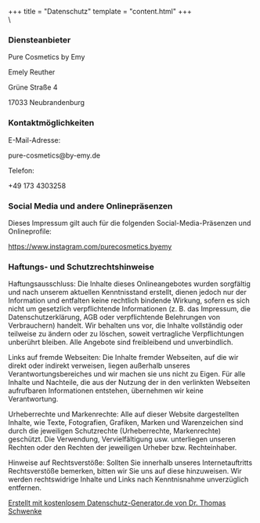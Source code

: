 +++
title = "Datenschutz"
template = "content.html"
+++
\
\
### Diensteanbieter
<p>Pure Cosmetics by Emy</p>
<p>Emely Reuther</p>
<p>Grüne Straße 4</p>
<p>17033 Neubrandenburg</p>

<h3 id="m56">Kontaktmöglichkeiten</h3>E-Mail-Adresse: <p>pure-cosmetics@by-emy.de</p>
Telefon: <p>+49 173 4303258</p>

<h3 id="m172">Social Media und andere Onlinepräsenzen</h3>
Dieses Impressum gilt auch für die folgenden Social-Media-Präsenzen und Onlineprofile: <p><a href="https://www.instagram.com/purecosmetics.byemy" target="_blank">https://www.instagram.com/purecosmetics.byemy</a></p>

<h3 id="m65">Haftungs- und Schutzrechtshinweise</h3>
<p>Haftungsausschluss: Die Inhalte dieses Onlineangebotes wurden sorgfältig und nach unserem aktuellen Kenntnisstand erstellt, dienen jedoch nur der Information und entfalten keine rechtlich bindende Wirkung, sofern es sich nicht um gesetzlich verpflichtende Informationen (z. B. das Impressum, die Datenschutzerklärung, AGB oder verpflichtende Belehrungen von Verbrauchern) handelt. Wir behalten uns vor, die Inhalte vollständig oder teilweise zu ändern oder zu löschen, soweit vertragliche Verpflichtungen unberührt bleiben. Alle Angebote sind freibleibend und unverbindlich.</p>
<p>Links auf fremde Webseiten: Die Inhalte fremder Webseiten, auf die wir direkt oder indirekt verweisen, liegen außerhalb unseres Verantwortungsbereiches und wir machen sie uns nicht zu Eigen. Für alle Inhalte und Nachteile, die aus der Nutzung der in den verlinkten Webseiten aufrufbaren Informationen entstehen, übernehmen wir keine Verantwortung.</p>
<p>Urheberrechte und Markenrechte: Alle auf dieser Website dargestellten Inhalte, wie Texte, Fotografien, Grafiken, Marken und Warenzeichen sind durch die jeweiligen Schutzrechte (Urheberrechte, Markenrechte) geschützt. Die Verwendung, Vervielfältigung usw. unterliegen unseren Rechten oder den Rechten der jeweiligen Urheber bzw. Rechteinhaber.</p>
<p>Hinweise auf Rechtsverstöße: Sollten Sie innerhalb unseres Internetauftritts Rechtsverstöße bemerken, bitten wir Sie uns auf diese hinzuweisen. Wir werden rechtswidrige Inhalte und Links nach Kenntnisnahme unverzüglich entfernen.</p>

<p class="seal"><a href="https://datenschutz-generator.de/" title="Rechtstext von Dr. Schwenke - für weitere Informationen bitte anklicken." target="_blank" rel="noopener noreferrer nofollow">Erstellt mit kostenlosem Datenschutz-Generator.de von Dr. Thomas Schwenke</a></p>